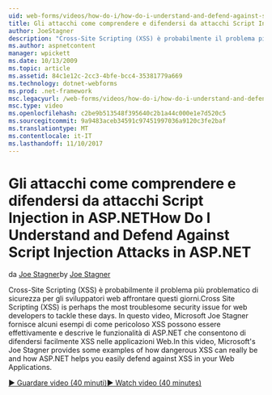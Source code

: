 ```yaml
---
uid: web-forms/videos/how-do-i/how-do-i-understand-and-defend-against-script-injection-attacks-in-aspnet
title: Gli attacchi come comprendere e difendersi da attacchi Script Injection in ASP.NET | Documenti Microsoft
author: JoeStagner
description: "Cross-Site Scripting (XSS) è probabilmente il problema più problematico di sicurezza per gli sviluppatori web affrontare questi giorni. In questo video, Microsoft Joe Stagner pro..."
ms.author: aspnetcontent
manager: wpickett
ms.date: 10/13/2009
ms.topic: article
ms.assetid: 84c1e12c-2cc3-4bfe-bcc4-35381779a669
ms.technology: dotnet-webforms
ms.prod: .net-framework
msc.legacyurl: /web-forms/videos/how-do-i/how-do-i-understand-and-defend-against-script-injection-attacks-in-aspnet
msc.type: video
ms.openlocfilehash: c2be9b513548f395640c2b1a44c000e1e7d520c5
ms.sourcegitcommit: 9a9483aceb34591c97451997036a9120c3fe2baf
ms.translationtype: MT
ms.contentlocale: it-IT
ms.lasthandoff: 11/10/2017
---
```

<a name="how-do-i-understand-and-defend-against-script-injection-attacks-in-aspnet"></a><span data-ttu-id="c11da-104">Gli attacchi come comprendere e difendersi da attacchi Script Injection in ASP.NET</span><span class="sxs-lookup"><span data-stu-id="c11da-104">How Do I Understand and Defend Against Script Injection Attacks in ASP.NET</span></span>
====================
<span data-ttu-id="c11da-105">da [Joe Stagner](https://github.com/JoeStagner)</span><span class="sxs-lookup"><span data-stu-id="c11da-105">by [Joe Stagner](https://github.com/JoeStagner)</span></span>

<span data-ttu-id="c11da-106">Cross-Site Scripting (XSS) è probabilmente il problema più problematico di sicurezza per gli sviluppatori web affrontare questi giorni.</span><span class="sxs-lookup"><span data-stu-id="c11da-106">Cross Site Scripting (XSS) is perhaps the most troublesome security issue for web developers to tackle these days.</span></span> <span data-ttu-id="c11da-107">In questo video, Microsoft Joe Stagner fornisce alcuni esempi di come pericoloso XSS possono essere effettivamente e descrive le funzionalità di ASP.NET che consentono di difendersi facilmente XSS nelle applicazioni Web.</span><span class="sxs-lookup"><span data-stu-id="c11da-107">In this video, Microsoft's Joe Stagner provides some examples of how dangerous XSS can really be and how ASP.NET helps you easily defend against XSS in your Web Applications.</span></span>

[<span data-ttu-id="c11da-108">&#9654; Guardare video (40 minuti)</span><span class="sxs-lookup"><span data-stu-id="c11da-108">&#9654; Watch video (40 minutes)</span></span>](https://channel9.msdn.com/Blogs/ASP-NET-Site-Videos/how-do-i-understand-and-defend-against-script-injection-attacks-in-aspnet)
